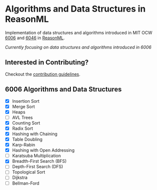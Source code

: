 # Algorithms and Data Structures in ReasonML
Implementation of data structures and algorithms introduced in MIT OCW [6006](https://ocw.mit.edu/courses/electrical-engineering-and-computer-science/6-006-introduction-to-algorithms-fall-2011/index.htm) and [6046](https://ocw.mit.edu/courses/electrical-engineering-and-computer-science/6-046j-design-and-analysis-of-algorithms-spring-2015/) in [ReasonML](https://reasonml.github.io/).

*Currently focusing on data structures and algorithms introduced in 6006*

## Interested in Contributing?
Checkout the [contribution guidelines](https://github.com/Artris/algorithms/blob/master/CONTRIBUTING.md).

## 6006 Algorithms and Data Structures

- [x] Insertion Sort
- [x] Merge Sort
- [x] Heaps
- [ ] AVL Trees
- [x] Counting Sort
- [x] Radix Sort
- [x] Hashing with Chaining
- [x] Table Doubling
- [x] Karp-Rabin
- [x] Hashing with Open Addressing
- [ ] Karatsuba Multiplication
- [x] Breadth-First Search (BFS)
- [ ] Depth-First Search (DFS)
- [ ] Topological Sort
- [ ] Dijkstra
- [ ] Bellman-Ford
